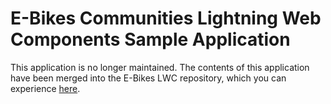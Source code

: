 # E-Bikes Communities Lightning Web Components Sample Application

This application is no longer maintained. The contents of this application have been merged into the E-Bikes LWC repository, which you can experience [here](https://github.com/trailheadapps/ebikes-lwc).
